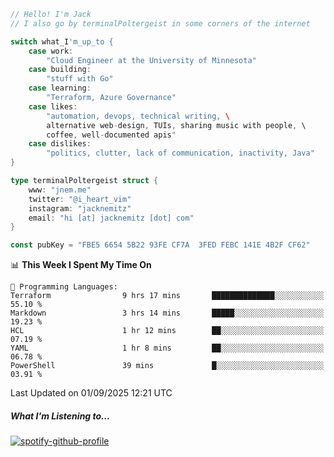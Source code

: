 ```go
// Hello! I'm Jack
// I also go by terminalPoltergeist in some corners of the internet

switch what_I'm_up_to {
    case work:
        "Cloud Engineer at the University of Minnesota"
    case building:
        "stuff with Go"
    case learning:
        "Terraform, Azure Governance"
    case likes:
        "automation, devops, technical writing, \
        alternative web-design, TUIs, sharing music with people, \
        coffee, well-documented apis"
    case dislikes:
        "politics, clutter, lack of communication, inactivity, Java"
}

type terminalPoltergeist struct {
    www: "jnem.me"
    twitter: "@i_heart_vim"
    instagram: "jacknemitz"
    email: "hi [at] jacknemitz [dot] com"
}

const pubKey = "FBE5 6654 5B22 93FE CF7A  3FED FEBC 141E 4B2F CF62"
```

<!--START_SECTION:waka-->
📊 **This Week I Spent My Time On** 

```text
💬 Programming Languages: 
Terraform                9 hrs 17 mins       ██████████████░░░░░░░░░░░   55.10 % 
Markdown                 3 hrs 14 mins       █████░░░░░░░░░░░░░░░░░░░░   19.23 % 
HCL                      1 hr 12 mins        ██░░░░░░░░░░░░░░░░░░░░░░░   07.19 % 
YAML                     1 hr 8 mins         ██░░░░░░░░░░░░░░░░░░░░░░░   06.78 % 
PowerShell               39 mins             █░░░░░░░░░░░░░░░░░░░░░░░░   03.91 % 
```


 Last Updated on 01/09/2025 12:21 UTC
<!--END_SECTION:waka-->

##### What I'm Listening to...

[![spotify-github-profile](https://jnem.me/listening-item?maxAge=2592000)](https://jnem.me/listening)
